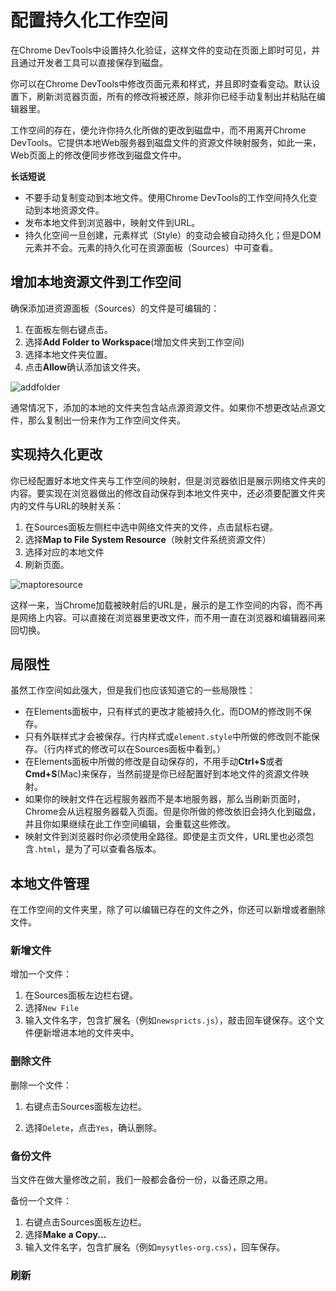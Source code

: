 # 配置持久化工作空间

在Chrome DevTools中设置持久化验证，这样文件的变动在页面上即时可见，并且通过开发者工具可以直接保存到磁盘。

你可以在Chrome DevTools中修改页面元素和样式，并且即时查看变动。默认设置下，刷新浏览器页面，所有的修改将被还原，除非你已经手动复制出并粘贴在编辑器里。

工作空间的存在，便允许你持久化所做的更改到磁盘中，而不用离开Chrome DevTools。它提供本地Web服务器到磁盘文件的资源文件映射服务，如此一来，Web页面上的修改便同步修改到磁盘文件中。

**长话短说**
* 不要手动复制变动到本地文件。使用Chrome DevTools的工作空间持久化变动到本地资源文件。
* 发布本地文件到浏览器中，映射文件到URL。
* 持久化空间一旦创建，元素样式（Style）的变动会被自动持久化；但是DOM元素并不会。元素的持久化可在资源面板（Sources）中可查看。

## 增加本地资源文件到工作空间
确保添加进资源面板（Sources）的文件是可编辑的：
1. 在面板左侧右键点击。
2. 选择**Add Folder to Workspace**(增加文件夹到工作空间)
3. 选择本地文件夹位置。
4. 点击**Allow**确认添加该文件夹。

![addfolder](https://developers.google.com/web/tools/setup/imgs/addfolder.png)

通常情况下，添加的本地的文件夹包含站点源资源文件。如果你不想更改站点源文件，那么复制出一份来作为工作空间文件夹。

## 实现持久化更改
你已经配置好本地文件夹与工作空间的映射，但是浏览器依旧是展示网络文件夹的内容。要实现在浏览器做出的修改自动保存到本地文件夹中，还必须要配置文件夹内的文件与URL的映射关系：
1. 在Sources面板左侧栏中选中网络文件夹的文件，点击鼠标右键。
2. 选择**Map to File System Resource**（映射文件系统资源文件）
3. 选择对应的本地文件
4. 刷新页面。

![maptoresource](https://developers.google.com/web/tools/setup/imgs/maptoresource.png)

这样一来，当Chrome加载被映射后的URL是，展示的是工作空间的内容，而不再是网络上内容。可以直接在浏览器里更改文件，而不用一直在浏览器和编辑器间来回切换。

## 局限性
虽然工作空间如此强大，但是我们也应该知道它的一些局限性：
* 在Elements面板中，只有样式的更改才能被持久化，而DOM的修改则不保存。
* 只有外联样式才会被保存。行内样式或`element.style`中所做的修改则不能保存。（行内样式的修改可以在Sources面板中看到。）
* 在Elements面板中所做的修改是自动保存的，不用手动**Ctrl+S**或者**Cmd+S**(Mac)来保存，当然前提是你已经配置好到本地文件的资源文件映射。
* 如果你的映射文件在远程服务器而不是本地服务器，那么当刷新页面时，Chrome会从远程服务器载入页面。但是你所做的修改依旧会持久化到磁盘，并且你如果继续在此工作空间编辑，会重载这些修改。
* 映射文件到浏览器时你必须使用全路径。即使是主页文件，URL里也必须包含`.html`，是为了可以查看各版本。

## 本地文件管理
在工作空间的文件夹里，除了可以编辑已存在的文件之外，你还可以新增或者删除文件。

### 新增文件
增加一个文件：
1. 在Sources面板左边栏右键。
2. 选择`New File`
3. 输入文件名字，包含扩展名（例如`newspricts.js`），敲击回车键保存。这个文件便新增进本地的文件夹中。

### 删除文件
删除一个文件：

1. 右键点击Sources面板左边栏。

2. 选择`Delete`，点击`Yes`，确认删除。

### 备份文件
当文件在做大量修改之前，我们一般都会备份一份，以备还原之用。

备份一个文件：

1. 右键点击Sources面板左边栏。
2. 选择**Make a Copy...**
3. 输入文件名字，包含扩展名（例如`mysytles-org.css`），回车保存。

### 刷新
